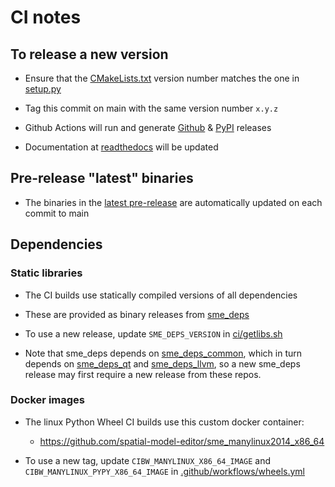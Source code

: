 # CI notes

## To release a new version

- Ensure that the [CMakeLists.txt](https://github.com/spatial-model-editor/spatial-model-editor/blob/main/CMakeLists.txt#L7) version number matches the one in [setup.py](https://github.com/spatial-model-editor/spatial-model-editor/blob/main/setup.py#L95)

- Tag this commit on main with the same version number `x.y.z`

- Github Actions will run and generate [Github](https://github.com/spatial-model-editor/spatial-model-editor/releases) & [PyPI](https://pypi.org/project/sme/) releases

- Documentation at [readthedocs](https://spatial-model-editor.readthedocs.io) will be updated

## Pre-release "latest" binaries

- The binaries in the [latest pre-release](https://github.com/spatial-model-editor/spatial-model-editor/releases/tag/latest) are automatically updated on each commit to main

## Dependencies

### Static libraries

- The CI builds use statically compiled versions of all dependencies

- These are provided as binary releases from [sme_deps](https://github.com/spatial-model-editor/sme_deps)

- To use a new release, update `SME_DEPS_VERSION` in [ci/getlibs.sh](https://github.com/spatial-model-editor/spatial-model-editor/blob/main/ci/getlibs.sh#L6)

- Note that sme_deps depends on [sme_deps_common](https://github.com/spatial-model-editor/sme_deps_common), which in turn depends on [sme_deps_qt](https://github.com/spatial-model-editor/sme_deps_qt) and [sme_deps_llvm](https://github.com/spatial-model-editor/sme_deps_llvm), so a new sme_deps release may first require a new release from these repos.

### Docker images

- The linux Python Wheel CI builds use this custom docker container:

  - <https://github.com/spatial-model-editor/sme_manylinux2014_x86_64>

- To use a new tag, update `CIBW_MANYLINUX_X86_64_IMAGE` and `CIBW_MANYLINUX_PYPY_X86_64_IMAGE` in [.github/workflows/wheels.yml](https://github.com/spatial-model-editor/spatial-model-editor/blob/main/.github/workflows/wheels.yml#L30-L31)
